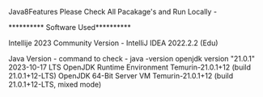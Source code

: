 Java8Features Please Check All Pacakage's and Run Locally -

********** Software Used********** 

Intellije 2023 Community Version - IntelliJ IDEA 2022.2.2 (Edu)

Java Version - 
command to check - java -version
openjdk version "21.0.1" 2023-10-17 LTS
OpenJDK Runtime Environment Temurin-21.0.1+12 (build 21.0.1+12-LTS)
OpenJDK 64-Bit Server VM Temurin-21.0.1+12 (build 21.0.1+12-LTS, mixed mode)

